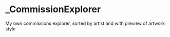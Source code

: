 # _CommissionExplorer
My own commissions explorer, sorted by artist and with preview of artwork style
